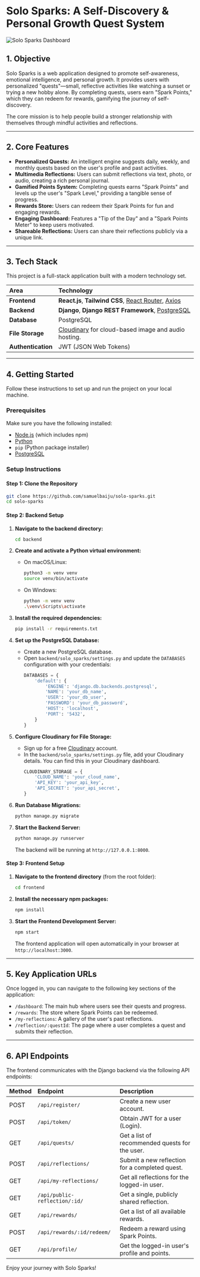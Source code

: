 # Solo Sparks: A Self-Discovery & Personal Growth Quest System

![Solo Sparks Dashboard](https://res.cloudinary.com/djzbdq8p4/image/upload/v1718991307/solo_sparks_screenshot_-_dashboard.png)

## 1. Objective

Solo Sparks is a web application designed to promote self-awareness, emotional intelligence, and personal growth. It provides users with personalized "quests"—small, reflective activities like watching a sunset or trying a new hobby alone. By completing quests, users earn "Spark Points," which they can redeem for rewards, gamifying the journey of self-discovery.

The core mission is to help people build a stronger relationship with themselves through mindful activities and reflections.

---

## 2. Core Features

*   **Personalized Quests:** An intelligent engine suggests daily, weekly, and monthly quests based on the user's profile and past activities.
*   **Multimedia Reflections:** Users can submit reflections via text, photo, or audio, creating a rich personal journal.
*   **Gamified Points System:** Completing quests earns "Spark Points" and levels up the user's "Spark Level," providing a tangible sense of progress.
*   **Rewards Store:** Users can redeem their Spark Points for fun and engaging rewards.
*   **Engaging Dashboard:** Features a "Tip of the Day" and a "Spark Points Meter" to keep users motivated.
*   **Shareable Reflections:** Users can share their reflections publicly via a unique link.

---

## 3. Tech Stack

This project is a full-stack application built with a modern technology set.

| Area           | Technology                                                                                                    |
| :------------- | :------------------------------------------------------------------------------------------------------------ |
| **Frontend**   | **React.js**, **Tailwind CSS**, [React Router](https://reactrouter.com/), [Axios](https://axios-http.com/)      |
| **Backend**    | **Django**, **Django REST Framework**, [PostgreSQL](https://www.postgresql.org/)                                |
| **Database**   | PostgreSQL                                                                                                    |
| **File Storage** | [Cloudinary](https://cloudinary.com/) for cloud-based image and audio hosting.                                |
| **Authentication**| JWT (JSON Web Tokens)                                                                                       |

---

## 4. Getting Started

Follow these instructions to set up and run the project on your local machine.

### Prerequisites

Make sure you have the following installed:

*   [Node.js](https://nodejs.org/) (which includes npm)
*   [Python](https://www.python.org/)
*   `pip` (Python package installer)
*   [PostgreSQL](https://www.postgresql.org/download/)

### Setup Instructions

#### **Step 1: Clone the Repository**

```bash
git clone https://github.com/samuelbaiju/solo-sparks.git
cd solo-sparks
```

#### **Step 2: Backend Setup**

1.  **Navigate to the backend directory:**
    ```bash
    cd backend
    ```

2.  **Create and activate a Python virtual environment:**
    *   On macOS/Linux:
        ```bash
        python3 -m venv venv
        source venv/bin/activate
        ```
    *   On Windows:
        ```bash
        python -m venv venv
        .\venv\Scripts\activate
        ```

3.  **Install the required dependencies:**
    ```bash
    pip install -r requirements.txt
    ```

4.  **Set up the PostgreSQL Database:**
    *   Create a new PostgreSQL database.
    *   Open `backend/solo_sparks/settings.py` and update the `DATABASES` configuration with your credentials:
        ```python
        DATABASES = {
            'default': {
                'ENGINE': 'django.db.backends.postgresql',
                'NAME': 'your_db_name',
                'USER': 'your_db_user',
                'PASSWORD': 'your_db_password',
                'HOST': 'localhost',
                'PORT': '5432',
            }
        }
        ```

5.  **Configure Cloudinary for File Storage:**
    *   Sign up for a free [Cloudinary](https://cloudinary.com/) account.
    *   In the `backend/solo_sparks/settings.py` file, add your Cloudinary details. You can find this in your Cloudinary dashboard.
        ```python
        CLOUDINARY_STORAGE = {
            'CLOUD_NAME': 'your_cloud_name',
            'API_KEY': 'your_api_key',
            'API_SECRET': 'your_api_secret',
        }
        ```

6.  **Run Database Migrations:**
    ```bash
    python manage.py migrate
    ```

7.  **Start the Backend Server:**
    ```bash
    python manage.py runserver
    ```
    The backend will be running at `http://127.0.0.1:8000`.

#### **Step 3: Frontend Setup**

1.  **Navigate to the frontend directory** (from the root folder):
    ```bash
    cd frontend
    ```

2.  **Install the necessary npm packages:**
    ```bash
    npm install
    ```

3.  **Start the Frontend Development Server:**
    ```bash
    npm start
    ```
    The frontend application will open automatically in your browser at `http://localhost:3000`.

---

## 5. Key Application URLs

Once logged in, you can navigate to the following key sections of the application:

*   `/dashboard`: The main hub where users see their quests and progress.
*   `/rewards`: The store where Spark Points can be redeemed.
*   `/my-reflections`: A gallery of the user's past reflections.
*   `/reflection/:questId`: The page where a user completes a quest and submits their reflection.

---

## 6. API Endpoints

The frontend communicates with the Django backend via the following API endpoints:

| Method | Endpoint                        | Description                                     |
| :----- | :------------------------------ | :---------------------------------------------- |
| POST   | `/api/register/`                | Create a new user account.                      |
| POST   | `/api/token/`                   | Obtain JWT for a user (Login).                  |
| GET    | `/api/quests/`                  | Get a list of recommended quests for the user.  |
| POST   | `/api/reflections/`             | Submit a new reflection for a completed quest.  |
| GET    | `/api/my-reflections/`          | Get all reflections for the logged-in user.     |
| GET    | `/api/public-reflection/:id/`   | Get a single, publicly shared reflection.       |
| GET    | `/api/rewards/`                 | Get a list of all available rewards.            |
| POST   | `/api/rewards/:id/redeem/`      | Redeem a reward using Spark Points.             |
| GET    | `/api/profile/`                 | Get the logged-in user's profile and points.    |

Enjoy your journey with Solo Sparks! 